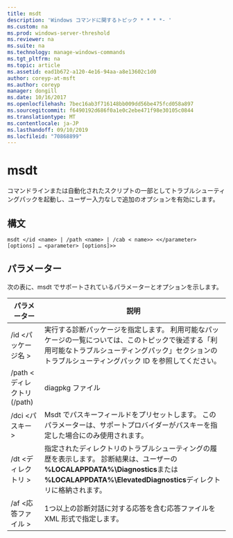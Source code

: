 ```yaml
---
title: msdt
description: 'Windows コマンドに関するトピック * * * *- '
ms.custom: na
ms.prod: windows-server-threshold
ms.reviewer: na
ms.suite: na
ms.technology: manage-windows-commands
ms.tgt_pltfrm: na
ms.topic: article
ms.assetid: ead1b672-a120-4e16-94aa-a8e13602c1d0
author: coreyp-at-msft
ms.author: coreyp
manager: dongill
ms.date: 10/16/2017
ms.openlocfilehash: 7bec16ab3f716148bb009dd56be475fcd058a897
ms.sourcegitcommit: f6490192d686f0a1e0c2ebe471f98e30105c0844
ms.translationtype: MT
ms.contentlocale: ja-JP
ms.lasthandoff: 09/10/2019
ms.locfileid: "70868899"
---
```

# <a name="msdt"></a>msdt



コマンドラインまたは自動化されたスクリプトの一部としてトラブルシューティングパックを起動し、ユーザー入力なしで追加のオプションを有効にします。

## <a name="syntax"></a>構文

```
msdt </id <name> | /path <name> | /cab < name>> <</parameter> [options] … <parameter> [options]>>
```

## <a name="parameters"></a>パラメーター

次の表に、msdt でサポートされているパラメーターとオプションを示します。


|      パラメーター      |                                                                                            説明                                                                                             |
|---------------------|----------------------------------------------------------------------------------------------------------------------------------------------------------------------------------------------------|
| /id \<パッケージ名 > |        実行する診断パッケージを指定します。 利用可能なパッケージの一覧については、このトピックで後述する「利用可能なトラブルシューティングパック」セクションのトラブルシューティングパック ID を参照してください。         |
|  /path \<ディレクトリ (/path)  |                                                                                           diagpkg ファイル                                                                                            |
|   /dci \<パスキー >   |                                        Msdt でパスキーフィールドをプリセットします。 このパラメーターは、サポートプロバイダーがパスキーを指定した場合にのみ使用されます。                                         |
|  /dt \<ディレクトリ >   | 指定されたディレクトリのトラブルシューティングの履歴を表示します。 診断結果は、ユーザーの **%LOCALAPPDATA%\Diagnostics**または **%LOCALAPPDATA%\ElevatedDiagnostics**ディレクトリに格納されます。 |
| /af \<応答ファイル >  |                                               1つ以上の診断対話に対する応答を含む応答ファイルを XML 形式で指定します。                                               |

